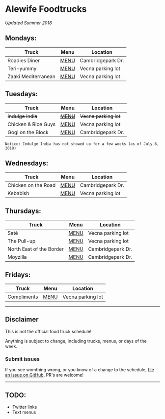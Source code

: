 # Alewife Foodtrucks
*Updated Summer 2018*

## Mondays:

| Truck               | Menu                            | Location          |
| ------------------- | ------------------------------- | ----------------- |
| Roadies Diner       | [MENU](menus/roadies-diner.jpg) | Cambridgepark Dr. |
| Teri-yummy          | [MENU](menus/teri-yummy.jpg)    | Vecna parking lot |
| Zaaki Mediterranean | [MENU](menus/zaaki.jpg)         | Vecna parking lot |

## Tuesdays:

| Truck               | Menu                                    | Location              |
| ------------------- | --------------------------------------- | --------------------- |
| ~~Indulge India~~   | ~~[MENU](menus/indulge-india.jpg)~~     | ~~Vecna parking lot~~ |
| Chicken & Rice Guys | [MENU](menus/chicken-and-rice-guys.jpg) | Vecna parking lot     |
| Gogi on the Block   | [MENU](menus/gogi-on-the-block.jpg)     | Cambridgepark Dr.     |

    Notice: Indulge India has not showed up for a few weeks (as of July 6, 2018)

## Wednesdays:

| Truck               | Menu                                  | Location          |
| ------------------- | ------------------------------------- | ----------------- |
| Chicken on the Road | [MENU](menus/chicken-on-the-road.jpg) | Cambridgepark Dr. |
| Kebabish            | [MENU](menus/kebabish.jpg)            | Vecna parking lot |

## Thursdays:

| Truck                    | Menu                                      | Location          |
| ------------------------ | ----------------------------------------- | ----------------- |
| Saté                     | [MENU](menus/sate.jpg)                    | Vecna parking lot |
| The Pull-up              | [MENU](menus/the-pull-up.jpg)             | Vecna parking lot |
| North East of the Border | [MENU](menus/northeast-of-the-border.jpg) | Cambridgepark Dr. |
| Moyzilla                 | [MENU](menus/moyzilla.jpg)                | Cambridgepark Dr. |

## Fridays:

| Truck       | Menu                          | Location          |
| ----------- | ----------------------------- | ----------------- |
| Compliments | [MENU](menus/compliments.jpg) | Vecna parking lot |

---

## Disclaimer
This is not the official food truck schedule!

Anything is subject to change, including trucks, menus, or days of the week.

### Submit issues
If you see womthing wrong, or you know of a change to the schedule, [file an issue on GitHub](https://github.com/Jexordexan/alewife-foodtrucks/issues). PR's are welcome!

---

## TODO:

- Twitter links
- Text menus

